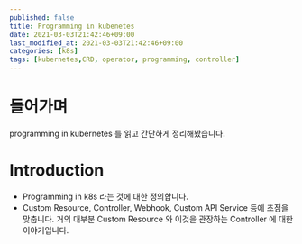 ```yaml
---
published: false
title: Programming in kubenetes 
date: 2021-03-03T21:42:46+09:00
last_modified_at: 2021-03-03T21:42:46+09:00
categories: [k8s]
tags: [kubernetes,CRD, operator, programming, controller]
--- 
```


# 들어가며 

programming in kubernetes 를 읽고 간단하게 정리해봤습니다. 

# Introduction 

* Programming in k8s 라는 것에 대한 정의합니다.  
* Custom Resource, Controller, Webhook, Custom API Service 등에 초점을 맞춥니다. 거의 대부분 Custom Resource 와 이것을 관장하는 Controller 에 대한 이야기입니다. 

